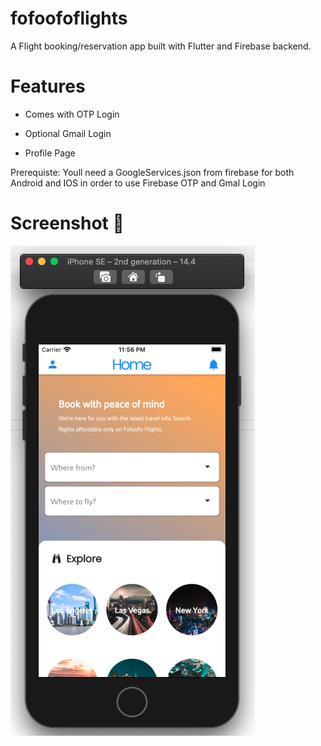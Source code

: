 # fofoofoflights

A Flight booking/reservation app built with Flutter and Firebase backend.


# Features
- Comes with OTP Login

- Optional Gmail Login

- Profile Page

Prerequiste: Youll need a GoogleServices.json from firebase for both Android and IOS in order to use Firebase OTP and Gmal Login

# Screenshot 🎉
![alt text](https://github.com/popekabu/fofoofoflights/blob/master/Screenshot%202021-04-30%20at%2023.56.35.png?raw=true)
